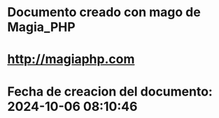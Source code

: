 # 
# Documento creado con mago de Magia_PHP 
# http://magiaphp.com 
# Fecha de creacion del documento: 2024-10-06 08:10:46 
